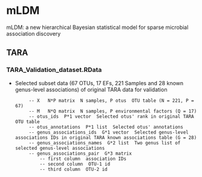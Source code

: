 # mLDM
mLDM: a new hierarchical Bayesian statistical model for sparse microbial association discovery

## TARA
### TARA_Validation_dataset.RData
 * Selected subset data (67 OTUs, 17 EFs, 221 Samples and 28 known genus-level associations) of original TARA data for validation

            -- X   N*P matrix  N samples, P otus  OTU table (N = 221, P = 67)
            -- M   N*Q matrix  N samples, P environmental factors (Q = 17)
            -- otus_ids  P*1 vector  Selected otus' rank in original TARA OTU table
            -- otus_annotations  P*1 list  Selected otus' annotations
            -- genus_associations_ids  G*1 vector  Selected genus-level associations IDs in original TARA known associations table (G = 28)
            -- genus_associations_names  G*2 list  Two genus list of selected genus-level associations
            -- genus_associations_pair  G*3 matrix  
                -- first column  association IDs
                -- second column  OTU-1 id
                -- third column  OTU-2 id
